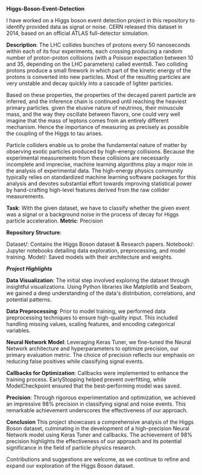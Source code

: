 **Higgs-Boson-Event-Detection**

I have worked on a Higgs boson event detection project in this repository to identify provided data as signal or noise. CERN released this dataset in 2014, based on an official ATLAS full-detector simulation.

**Description**: The LHC collides bunches of protons every 50 nanoseconds within each of its four experiments, each crossing producing a random number of proton-proton collisions (with a Poisson expectation between 10 and 35, depending on the LHC parameters) called events8. Two colliding protons produce a small firework in which part of the kinetic energy of the protons is converted into new particles. Most of the resulting particles are very unstable and decay quickly into a cascade of lighter particles.

Based on these properties, the properties of the decayed parent particle are inferred, and the inference chain is continued until reaching the heaviest primary particles. given the elusive nature of neutrinos, their minuscule mass, and the way they oscillate between flavors, one could very well imagine that the mass of leptons comes from an entirely different mechanism. Hence the importance of measuring as precisely as possible the coupling of the Higgs to tau arises.

Particle colliders enable us to probe the fundamental nature of matter by observing exotic particles produced by high-energy collisions. Because the experimental measurements from these collisions are necessarily incomplete and imprecise, machine learning algorithms play a major role in the analysis of experimental data. The high-energy physics community typically relies on standardized machine learning software packages for this analysis and devotes substantial effort towards improving statistical power by hand-crafting high-level features derived from the raw collider measurements.

**Task**: With the given dataset, we have to classify whether the given event was a signal or a background noise in the process of decay for Higgs particle acceleration.
**Metric**: Precision

**Repository Structure**:

Dataset/: Contains the Higgs Boson dataset & Research papers.
Notebook/: Jupyter notebooks detailing data exploration, preprocessing, and model training.
Model/: Saved models with their architecture and weights.

***Project Highlights***

**Data Visualization**: The initial step involved exploring the dataset through insightful visualizations. Using Python libraries like Matplotlib and Seaborn, we gained a deep understanding of the data's distribution, correlations, and potential patterns.

**Data Preprocessing**: Prior to model training, we performed data preprocessing techniques to ensure high-quality input. This included handling missing values, scaling features, and encoding categorical variables.

**Neural Network Model**: Leveraging Keras Tuner, we fine-tuned the Neural Network architecture and hyperparameters to optimize precision, our primary evaluation metric. The choice of precision reflects our emphasis on reducing false positives while classifying signal events.

**Callbacks for Optimization**: Callbacks were implemented to enhance the training process. EarlyStopping helped prevent overfitting, while ModelCheckpoint ensured that the best-performing model was saved.

**Precision**: Through rigorous experimentation and optimization, we achieved an impressive 98% precision in classifying signal and noise events. This remarkable achievement underscores the effectiveness of our approach.

**Conclusion**
This project showcases a comprehensive analysis of the Higgs Boson dataset, culminating in the development of a high-precision Neural Network model using Keras Tuner and callbacks. The achievement of 98% precision highlights the effectiveness of our approach and its potential significance in the field of particle physics research.

Contributions and suggestions are welcome, as we continue to refine and expand our exploration of the Higgs Boson dataset.
